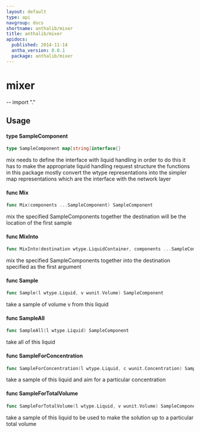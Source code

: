 ```yaml
---
layout: default
type: api
navgroup: docs
shortname: anthalib/mixer
title: anthalib/mixer
apidocs:
  published: 2014-11-14
  antha_version: 0.0.1
  package: anthalib/mixer
---
```

# mixer
--
    import "."


## Usage

#### type SampleComponent

```go
type SampleComponent map[string]interface{}
```

mix needs to define the interface with liquid handling in order to do this it
has to make the appropriate liquid handling request structure the functions in
this package mostly convert the wtype representations into the simpler map
representations which are the interface with the network layer

#### func  Mix

```go
func Mix(components ...SampleComponent) SampleComponent
```
mix the specified SampleComponents together the destination will be the location
of the first sample

#### func  MixInto

```go
func MixInto(destination wtype.LiquidContainer, components ...SampleComponent) SampleComponent
```
mix the specified SampleComponents together into the destination specified as
the first argument

#### func  Sample

```go
func Sample(l wtype.Liquid, v wunit.Volume) SampleComponent
```
take a sample of volume v from this liquid

#### func  SampleAll

```go
func SampleAll(l wtype.Liquid) SampleComponent
```
take all of this liquid

#### func  SampleForConcentration

```go
func SampleForConcentration(l wtype.Liquid, c wunit.Concentration) SampleComponent
```
take a sample of this liquid and aim for a particular concentration

#### func  SampleForTotalVolume

```go
func SampleForTotalVolume(l wtype.Liquid, v wunit.Volume) SampleComponent
```
take a sample of this liquid to be used to make the solution up to a particular
total volume
